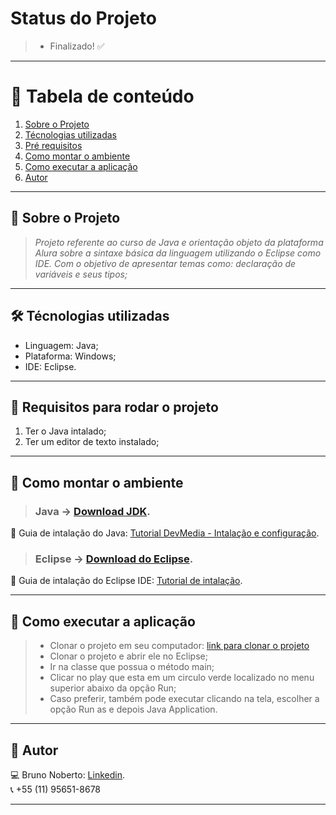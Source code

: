 

# Status do Projeto
> - Finalizado! :white_check_mark:

*******
# :file_folder: Tabela de conteúdo
1. [Sobre o Projeto](#sobre)
2. [Técnologias utilizadas](#ferramentas)
3. [Pré requisitos](#requisitos)
4. [Como montar o ambiente](#ambiente)
5. [Como executar a aplicação](#execucao)
6. [Autor](#autor)

*******

<div id='sobre'/>

## :file_folder: Sobre o Projeto
>*Projeto referente ao curso de Java e orientação objeto da plataforma Alura sobre a sintaxe básica da linguagem utilizando o Eclipse como IDE.
Com o objetivo de apresentar temas como: declaração de variáveis e seus tipos;*

*******

<div id='ferramentas'/>

## 🛠 Técnologias utilizadas
- Linguagem: Java;
- Plataforma: Windows;
- IDE: Eclipse.

*******

<div id='requisitos'/>

## :file_folder: Requisitos para rodar o projeto
1. Ter o Java intalado;
2. Ter um editor de texto instalado;

*******

<div id='ambiente'/>

## :file_folder: Como montar o ambiente

> ### Java -> [Download JDK](https://www.oracle.com/java/technologies/javase-downloads.html).
:pushpin: Guia de intalação do Java: [Tutorial DevMedia - Intalação e configuração](https://www.devmedia.com.br/instalacao-e-configuracao-do-pacote-java-jdk/23749).

> ### Eclipse -> [Download do Eclipse](https://www.eclipse.org/).
:pushpin: Guia de intalação do Eclipse IDE: [Tutorial de intalação](https://medium.com/danielpadua/java-spring-boot-eclipse-7a1c4c364839).

*******

<div id='execucao'/>

## :file_folder: Como executar a aplicação
> - Clonar o projeto em seu computador: [link para clonar o projeto](https://www.eclipse.org/)
> - Clonar o projeto e abrir ele no Eclipse;
> - Ir na classe que possua o método main;
> - Clicar no play que esta em um circulo verde localizado no menu superior abaixo da opção Run;
> - Caso preferir, também pode executar clicando na tela, escolher a opção Run as e depois Java Application.

*******

<div id='autor'/>

## :bust_in_silhouette: Autor
:computer: Bruno Noberto: [Linkedin](https://www.linkedin.com/in/bruno-noberto/).
<br/>
:telephone_receiver: +55 (11) 95651-8678
*******
